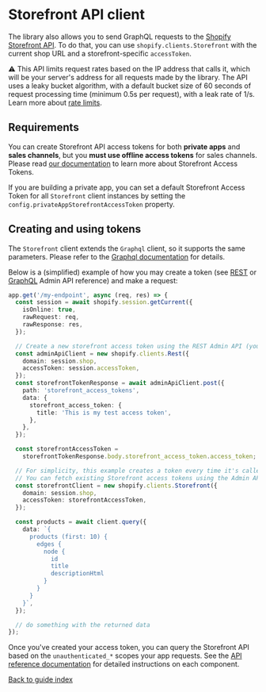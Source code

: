 # Storefront API client

The library also allows you to send GraphQL requests to the [Shopify Storefront API](https://shopify.dev/docs/storefront-api). To do that, you can use `shopify.clients.Storefront` with the current shop URL and a storefront-specific `accessToken`.

⚠️ This API limits request rates based on the IP address that calls it, which will be your server's address for all requests made by the library. The API uses a leaky bucket algorithm, with a default bucket size of 60 seconds of request processing time (minimum 0.5s per request), with a leak rate of 1/s. Learn more about [rate limits](https://shopify.dev/api/usage/rate-limits).

## Requirements

You can create Storefront API access tokens for both **private apps** and **sales channels**, but you **must use offline access tokens** for sales channels. Please read [our documentation](https://shopify.dev/docs/storefront-api/getting-started) to learn more about Storefront Access Tokens.

If you are building a private app, you can set a default Storefront Access Token for all `Storefront` client instances by setting the `config.privateAppStorefrontAccessToken` property.

## Creating and using tokens

The `Storefront` client extends the `Graphql` client, so it supports the same parameters. Please refer to the [Graphql documentation](graphql.md) for details.

Below is a (simplified) example of how you may create a token (see [REST](https://shopify.dev/api/admin-rest/2022-07/resources/storefrontaccesstoken) or [GraphQL](https://shopify.dev/api/admin-graphql/2022-07/mutations/storefrontAccessTokenCreate) Admin API reference) and make a request:

```ts
app.get('/my-endpoint', async (req, res) => {
  const session = await shopify.session.getCurrent({
    isOnline: true,
    rawRequest: req,
    rawResponse: res,
  });

  // Create a new storefront access token using the REST Admin API (you can also use the GraphQL API)
  const adminApiClient = new shopify.clients.Rest({
    domain: session.shop,
    accessToken: session.accessToken,
  });
  const storefrontTokenResponse = await adminApiClient.post({
    path: 'storefront_access_tokens',
    data: {
      storefront_access_token: {
        title: 'This is my test access token',
      },
    },
  });

  const storefrontAccessToken =
    storefrontTokenResponse.body.storefront_access_token.access_token;

  // For simplicity, this example creates a token every time it's called, but that is not ideal.
  // You can fetch existing Storefront access tokens using the Admin API clients.
  const storefrontClient = new shopify.clients.Storefront({
    domain: session.shop,
    accessToken: storefrontAccessToken,
  });

  const products = await client.query({
    data: `{
      products (first: 10) {
        edges {
          node {
            id
            title
            descriptionHtml
          }
        }
      }
    }`,
  });

  // do something with the returned data
});
```

Once you've created your access token, you can query the Storefront API based on the `unauthenticated_*` scopes your app requests.
See the [API reference documentation](https://shopify.dev/api/storefront) for detailed instructions on each component.

[Back to guide index](../../README.md#features)
